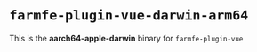 # `farmfe-plugin-vue-darwin-arm64`

This is the **aarch64-apple-darwin** binary for `farmfe-plugin-vue`
